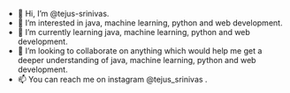 - 👋 Hi, I’m @tejus-srinivas.
- 👀 I’m interested in java, machine learning, python and web development.
- 🌱 I’m currently learning java, machine learning, python and web development.
- 💞️ I’m looking to collaborate on anything which would help me get a deeper understanding of java, machine learning, python and web development.
- 📫 You can reach me on instagram @tejus_srinivas .

<!---
tejus-srinivas/tejus-srinivas is a ✨ special ✨ repository because its `README.md` (this file) appears on your GitHub profile.
You can click the Preview link to take a look at your changes.
--->
